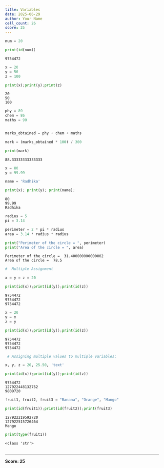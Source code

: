```yaml
---
title: Variables
date: 2025-06-29
author: Your Name
cell_count: 26
score: 25
---
```


```python
num = 20
```


```python
print(id(num))
```

    9754472



```python
x = 20 
y = 50
z = 100
```


```python
print(x);print(y);print(z)
```

    20
    50
    100



```python
phy = 89
chem = 86
maths = 90

```


```python

marks_obtained = phy + chem + maths
```


```python
mark = (marks_obtained * 100) / 300
```


```python
print(mark)
```

    88.33333333333333



```python
x = 80 
y = 99.99
```


```python
name = 'Radhika'
```


```python
print(x); print(y); print(name);
```

    80
    99.99
    Radhika



```python
radius = 5
pi = 3.14
```


```python
perimeter = 2 * pi * radius
area = 3.14 * radius * radius
```


```python
print("Perimeter of the circle = ", perimeter)
print("Area of the circle = ", area)
```

    Perimeter of the circle =  31.400000000000002
    Area of the circle =  78.5



```python
#  Multiple Assignment
```


```python
x = y = z = 20
```


```python
print(id(x));print(id(y));print(id(z))
```

    9754472
    9754472
    9754472



```python
x = 20
y = x
z = y
```


```python
print(id(x));print(id(y));print(id(z))
```

    9754472
    9754472
    9754472



```python
 # Assigning multiple values to multiple variables:
```


```python
x, y, z = 20, 25.50, 'text'
```


```python
print(id(x));print(id(y));print(id(z))
```

    9754472
    127922448132752
    9809720



```python
fruit1, fruit2, fruit3 = "Banana", "Orange", "Mango"
```


```python
print(id(fruit1));print(id(fruit2));print(fruit3)
```

    127922219592720
    127922515726464
    Mango



```python
print(type(fruit1))
```

    <class 'str'>



```python

```


---
**Score: 25**
